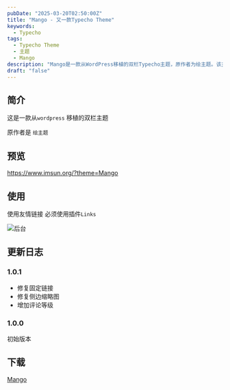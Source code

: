 ```yaml
---
pubDate: "2025-03-20T02:50:00Z"
title: "Mango - 又一款Typecho Theme"
keywords:
  - Typecho
tags:
  - Typecho Theme
  - 主题
  - Mango
description: "Mango是一款从WordPress移植的双栏Typecho主题，原作者为绘主题。该主题支持友情链接功能，需配合Links插件使用。更新日志包括修复固定链接、侧边缩略图及增加评论等级等功能。"
draft: "false"
---
```


## 简介

这是一款从`wordpress` 移植的双栏主题

原作者是 `绘主题` 

## 预览

https://www.imsun.org/?theme=Mango

## 使用

使用友情链接 必须使用插件`Links`

![后台](https://www.imsun.pw/data/uploads/2025/03/2471181068.png)

## 更新日志

### 1.0.1

- 修复固定链接
- 修复侧边缩略图
- 增加评论等级

### 1.0.0
初始版本

## 下载

[Mango](https://file.imsun.pw/upload/2025-03/Typecho-Theme-Mango.zip)